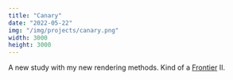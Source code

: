 ```yaml
---
title: "Canary"
date: "2022-05-22"
img: "/img/projects/canary.png"
width: 3000
height: 3000
---
```


A new study with my new rendering methods. Kind of a [Frontier](/projects/frontier) II.
